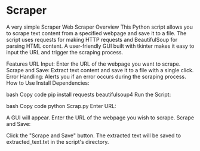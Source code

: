 # Scraper
A very simple Scraper
Web Scraper
Overview
This Python script allows you to scrape text content from a specified webpage and save it to a file. The script uses requests for making HTTP requests and BeautifulSoup for parsing HTML content. A user-friendly GUI built with tkinter makes it easy to input the URL and trigger the scraping process.

Features
URL Input: Enter the URL of the webpage you want to scrape.
Scrape and Save: Extract text content and save it to a file with a single click.
Error Handling: Alerts you if an error occurs during the scraping process.
How to Use
Install Dependencies:

bash
Copy code
pip install requests beautifulsoup4
Run the Script:

bash
Copy code
python Scrap.py
Enter URL:

A GUI will appear. Enter the URL of the webpage you wish to scrape.
Scrape and Save:

Click the "Scrape and Save" button.
The extracted text will be saved to extracted_text.txt in the script's directory.
